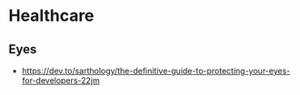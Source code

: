 # Healthcare

## Eyes
- https://dev.to/sarthology/the-definitive-guide-to-protecting-your-eyes-for-developers-22jm
